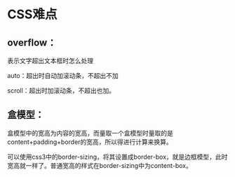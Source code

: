 # CSS难点

## overflow：

表示文字超出文本框时怎么处理

auto：超出时自动加滚动条，不超出不加

scroll：超出时加滚动条，不超出也加。



## 盒模型：

盒模型中的宽高为内容的宽高，而量取一个盒模型时量取的是content+padding+border的宽高，所以得进行计算来换算。

可以使用css3中的border-sizing，将其设置成border-box，就是边框模型，此时宽高就一样了。普通宽高的样式在border-sizing中为content-box。